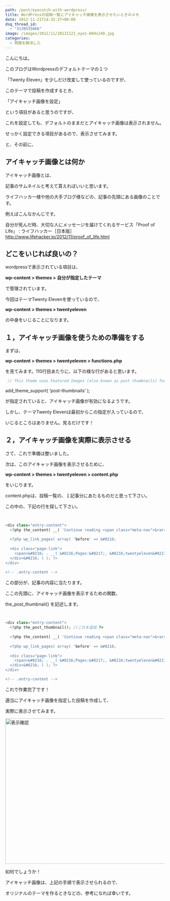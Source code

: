 ```yaml
---
path: /post/eyecatch-with-wordpress/
title: WordPressの投稿一覧にアイキャッチ画像を表示させたいときのメモ
date: 2012-11-21T14:32:37+00:00
dsq_thread_id:
  - "3139535666"
image: /images/2012/11/20121121_eye1-604x240.jpg
categories:
  - 問題を解決した
---
```

<section> 

こんにちは。
          

          
このブログはWordpressのデフォルトテーマの１つ
          
「Twenty Eleven」を少しだけ改変して使っているのですが、
          

          
このテーマで投稿を作成するとき、
          
「アイキャッチ画像を設定」
          
という項目があると思うのですが、
          
これを設定しても、デフォルトのままだとアイキャッチ画像は表示されません。
          

          
せっかく設定できる項目があるので、表示させてみます。
          


<!--more-->

 と、その前に、 </section> <section id="what\_is\_eyecatch"> 

アイキャッチ画像とは何か
----------------------------------------


アイキャッチ画像とは、
          
記事のサムネイルと考えて貰えればいいと思います。
          

          
ライフハッカー様や他の大手ブログ様などの、記事の先頭にある画像のことです。
          
例えばこんなかんじです。 

<p class="link_box">
  自分が死んだ時、大切な人にメッセージを届けてくれるサービス「Proof of Life」 : ライフハッカー［日本版］<br /> <a href="http://www.lifehacker.jp/2012/11/proof_of_life.html">http://www.lifehacker.jp/2012/11/proof_of_life.html</a>
</p></section> <section id="what\_edit\_file"> 

どこをいじれば良いの？
----------------------------------------


wordpressで表示されている項目は、
          
**wp-content > themes > 自分が指定したテーマ**
          
で管理されています。
          

          
今回はテーマTwenty Elevenを使っているので、
          
**wp-content > themes > twentyeleven**
          
の中身をいじることになります。
      
</section> <section id="step1"> 

１，アイキャッチ画像を使うための準備をする
----------------------------------------


まずは、
          
**wp-content > themes > twentyeleven > functions.php**
          
を見てみます。110行目あたりに、以下の様な行があると思います。
      
 

```php
 // This theme uses Featured Images (also known as post thumbnails) for per-post/per-page Custom Header images add\_theme\_support( &#8216;post-thumbnails&#8217; ); 
```

 

add\_theme\_support( &#8216;post-thumbnails&#8217; );
          
が指定されていると、アイキャッチ画像が有効になるようです。
          

          
しかし、テーマTwenty Elevenは最初からこの指定が入っているので、
          
いじるところはありません。見るだけです！ </section> <section id="step2"> 

２，アイキャッチ画像を実際に表示させる
----------------------------------------


さて、これで準備は整いました。
          
次は、このアイキャッチ画像を表示させるために、
          
**wp-content > themes > twentyeleven > content.php**
          
をいじります。
          

          
content.phpは、投稿一覧の、１記事分にあたるものだと思って下さい。
          
この中の、下記の行を探して下さい。  

```php
 

<div class="entry-content">
  <?php the_content( __( 'Continue reading <span class="meta-nav">&rarr;&#8217;, &#8216;twentyeleven&#8217; ) ); ?> 
  
  <?php wp_link_pages( array( 'before' => &#8216;
  
  <div class="page-link">
    <span>&#8216; . __( &#8216;Pages:&#8217;, &#8216;twentyeleven&#8217; ) . &#8216;</span>&#8216;, &#8216;after&#8217; => &#8216;
  </div>&#8216; ) ); ?>
</div>

<!-- .entry-content --> 
```

 

この部分が、記事の内容に当たります。
          
ここの先頭に、アイキャッチ画像を表示するための関数、
          
the\_post\_thumbnail() を記述します。  

```php
 

<div class="entry-content">
  <?php the_post_thumbnail(); //これを追加 ?>
  
  <?php the_content( __( 'Continue reading <span class="meta-nav">&rarr;&#8217;, &#8216;twentyeleven&#8217; ) ); ?> 
  
  <?php wp_link_pages( array( 'before' => &#8216;
  
  <div class="page-link">
    <span>&#8216; . __( &#8216;Pages:&#8217;, &#8216;twentyeleven&#8217; ) . &#8216;</span>&#8216;, &#8216;after&#8217; => &#8216;
  </div>&#8216; ) ); ?>
</div>

<!-- .entry-content --> 
```

 

これで作業完了です！
          
適当にアイキャッチ画像を指定した投稿を作成して、
          
実際に表示させてみます。
          

          
<img src="/images/2012/11/20121121_screen_shot.png" alt="表示確認" title="20121121_screen_shot" width="677" height="458" class="alignnone size-full wp-image-200" />
          

          
如何でしょうか！
          
アイキャッチ画像は、上記の手順で表示させられるので、
          
オリジナルのテーマを作るときなどの、参考になれば幸いです。 </section> 

<div style="font-size:0px;height:0px;line-height:0px;margin:0;padding:0;clear:both">
</div>